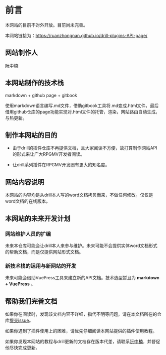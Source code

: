 <!--
 * @Author: your name
 * @Date: 2021-08-08 19:45:53
 * @LastEditTime: 2021-08-11 16:00:39
 * @LastEditors: Please set LastEditors
 * @Description: In User Settings Edit
 * @FilePath: \gitbook_books\介绍\电子书介绍.md
-->

# 前言

本网站的目前不对外开放。目前尚未完善。

本网站链接为：https://ruanzhongnan.github.io/drill-plugins-API-page/

## 网站制作人

阮中楠

## 本网站制作的技术栈

markdown + github page + gitbook

使用markdown语言编写.md文件，借助gitbook工具将.md变成.html文件，最后借用github仓库的page功能实现对.html文件的托管，渲染，网站路由自动生成，与热更新。

## 制作本网站的目的

* 由于drill的插件仓库不再提供文档，且大家阅读不方便，故打算制作网站API的形式来让广大RPGMV开发者阅读。
  
* 让drill系列插件在RPGMV开发圈有更大的知名度。

## 网站内容说明

本网站的内容均是从drill本人写的word文档拷贝而来，不做任何修改。仅仅是word文档的在线版本。

## 本网站的未来开发计划

### 网站维护人员的扩编

未来本仓库可能会让drill本人来参与维护。未来可能不会提供实体word文档形式的帮助文档，而是仅提供网站形式文档。

### 新技术栈的运用与新网站的开发

未来可能会借助VuePress工具来建立新的API文档。技术选型暂且为 **markdown + VuePress** 。

## 帮助我们完善文档

如果你在阅读时，发现该文档内容不详细，指代不明等问题，请在本文档所在的仓库[提交issue](https://github.com/RuanZhongNan/drill-plugins-API-page/issues)。

如果你遇到了插件使用上的困难，请优先仔细阅读本网站提供的插件使用教程。

如果你发现本网站的教程与drill更新的文档存在版本代差，请联系[阮中楠](https://space.bilibili.com/359907572)，并督促他尽快完成更新。

